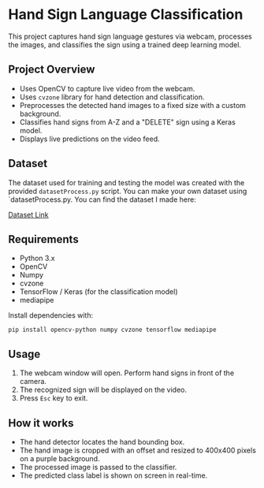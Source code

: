
# Hand Sign Language Classification

This project captures hand sign language gestures via webcam, processes the images, and classifies the sign using a trained deep learning model.

## Project Overview

- Uses OpenCV to capture live video from the webcam.
- Uses `cvzone` library for hand detection and classification.
- Preprocesses the detected hand images to a fixed size with a custom background.
- Classifies hand signs from A-Z and a "DELETE" sign using a Keras model.
- Displays live predictions on the video feed.

## Dataset

The dataset used for training and testing the model was created with the provided `datasetProcess.py` script. You can make your own dataset using `datasetProcess.py. You can find the dataset I made here:

[Dataset Link](https://drive.google.com/drive/folders/1R8HeH1vjDePMzr5K6PHw0i-voMm3efAg?usp=drive_link)

## Requirements

- Python 3.x
- OpenCV
- Numpy
- cvzone
- TensorFlow / Keras (for the classification model)
- mediapipe

Install dependencies with:

```
pip install opencv-python numpy cvzone tensorflow mediapipe
```

## Usage

1. The webcam window will open. Perform hand signs in front of the camera.
2. The recognized sign will be displayed on the video.
3. Press `Esc` key to exit.

## How it works

- The hand detector locates the hand bounding box.
- The hand image is cropped with an offset and resized to 400x400 pixels on a purple background.
- The processed image is passed to the classifier.
- The predicted class label is shown on screen in real-time.
